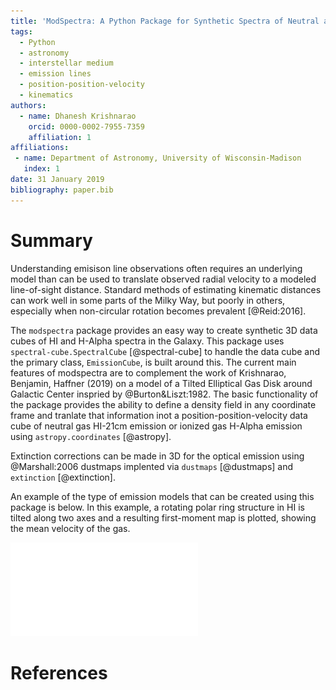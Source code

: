```yaml
---
title: 'ModSpectra: A Python Package for Synthetic Spectra of Neutral and Ionized Gas'
tags:
  - Python
  - astronomy
  - interstellar medium
  - emission lines
  - position-position-velocity
  - kinematics
authors:
  - name: Dhanesh Krishnarao
    orcid: 0000-0002-7955-7359
    affiliation: 1
affiliations:
 - name: Department of Astronomy, University of Wisconsin-Madison
   index: 1
date: 31 January 2019
bibliography: paper.bib
---
```


# Summary

Understanding emisison line observations often requires an underlying model than can be used to translate observed radial velocity to a modeled line-of-sight distance. Standard methods of estimating kinematic distances can work well in some parts of the Milky Way, but poorly in others, especially when non-circular rotation becomes prevalent [@Reid:2016]. 

The ``modspectra`` package provides an easy way to create synthetic 3D data cubes 
of HI and H-Alpha spectra in the Galaxy. This package uses ``spectral-cube.SpectralCube`` [@spectral-cube] 
 to handle the data cube and the primary class, ``EmissionCube``, is built around this. The current main 
 features of modspectra are to complement
the work of Krishnarao, Benjamin, Haffner (2019) on a model of a Tilted 
Elliptical Gas Disk around Galactic Center inspried by @Burton&Liszt:1982. The basic functionality of the package provides the ability to define a density field in any coordinate frame and tranlate that information inot a position-position-velocity data cube of neutral gas HI-21cm emission or ionized gas H-Alpha emission using ``astropy.coordinates`` [@astropy].

Extinction corrections can be made in 3D for the optical emission using @Marshall:2006 dustmaps implented via `dustmaps` [@dustmaps] and `extinction` [@extinction]. 

An example of the type of emission models that can be created using this package is below. In this example, a rotating polar ring structure in HI is tilted along two axes and a resulting first-moment map is plotted, showing the mean velocity of the gas.

![Example polar ring model created using ``modspectra``.](figure.pdf)

# References